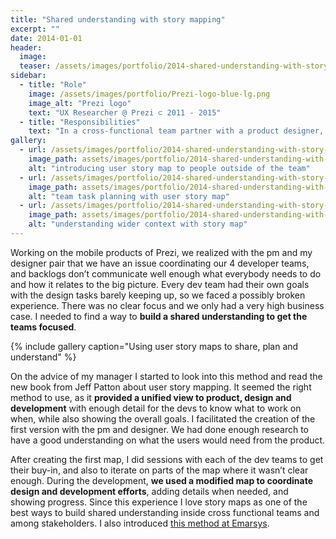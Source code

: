 ```yaml
---
title: "Shared understanding with story mapping"
excerpt: ""
date: 2014-01-01
header:
  image:
  teaser: /assets/images/portfolio/2014-shared-understanding-with-story-mapping-2.jpg
sidebar:
  - title: "Role"
    image: /assets/images/portfolio/Prezi-logo-blue-lg.png
    image_alt: "Prezi logo"
    text: "UX Researcher @ Prezi ⊂ 2011 - 2015"
  - title: "Responsibilities"
    text: "In a cross-functional team partner with a product designer, a product manager and engineers and enable discovery and learning about users."
gallery:
  - url: /assets/images/portfolio/2014-shared-understanding-with-story-mapping-1.jpg
    image_path: assets/images/portfolio/2014-shared-understanding-with-story-mapping-1.jpg
    alt: "introducing user story map to people outside of the team"
  - url: /assets/images/portfolio/2014-shared-understanding-with-story-mapping-2.jpg
    image_path: assets/images/portfolio/2014-shared-understanding-with-story-mapping-2.jpg
    alt: "team task planning with user story map"
  - url: /assets/images/portfolio/2014-shared-understanding-with-story-mapping-3.jpg
    image_path: assets/images/portfolio/2014-shared-understanding-with-story-mapping-3.jpg
    alt: "understanding wider context with story map"
---
```


Working on the mobile products of Prezi, we realized with the pm and my designer pair that we have an issue coordinating our 4 developer teams, and backlogs don’t communicate well enough what everybody needs to do and how it relates to the big picture. Every dev team had their own goals with the design tasks barely keeping up, so we faced a possibly broken experience. There was no clear focus and we only had a very high business case. I needed to find a way to **build a shared understanding to get the teams focused**.

{% include gallery caption="Using user story maps to share, plan and understand" %}

On the advice of my manager I started to look into this method and read the new book from Jeff Patton about user story mapping. It seemed the right method to use, as it **provided a unified view to product, design and development** with enough detail for the devs to know what to work on when, while also showing the overall goals. I facilitated the creation of the first version with the pm and designer. We had done enough research to have a good understanding on what the users would need from the product.

After creating the first map, I did sessions with each of the dev teams to get their buy-in, and also to iterate on parts of the map where it wasn’t clear enough. During the development, **we used a modified map to coordinate design and development efforts**, adding details when needed, and showing progress. Since this experience I love story maps as one of the best ways to build shared understanding inside cross functional teams and among stakeholders. I also introduced [this method at Emarsys](https://blog.craftlab.hu/drawing-houses-fb6893facfbe).
